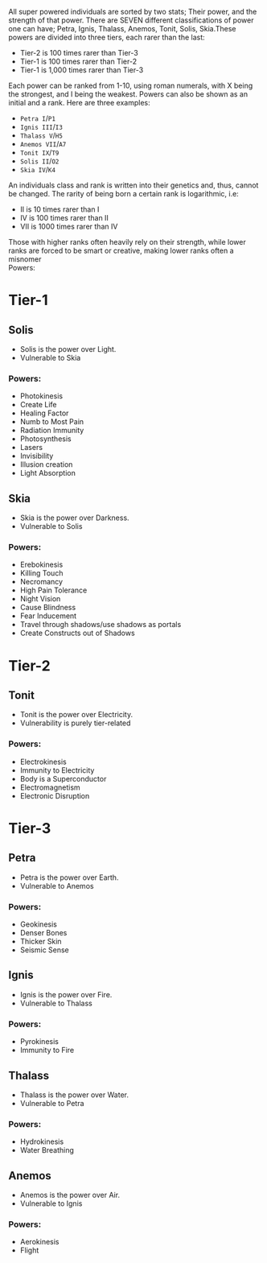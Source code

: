 All super powered individuals are sorted by two stats; Their power, and the strength of that power. There are SEVEN different classifications of power one can have; Petra, Ignis, Thalass, Anemos, Tonit, Solis, Skia.These powers are divided into three tiers, each rarer than the last:
* Tier-2 is 100 times rarer than Tier-3  
* Tier-1 is 100 times rarer than Tier-2  
* Tier-1 is 1,000 times rarer than Tier-3

Each power can be ranked from 1-10, using roman numerals, with X being the strongest, and I being the weakest. Powers can also be shown as an initial and a rank. Here are three examples:
* `Petra I`/`P1`  
* `Ignis III`/`I3`  
* `Thalass V`/`H5`  
* `Anemos VII`/`A7`  
* `Tonit IX`/`T9`  
* `Solis II`/`O2`  
* `Skia IV`/`K4`

An individuals class and rank is written into their genetics and, thus, cannot be changed. The rarity of being born a certain rank is logarithmic, i.e:
* II is 10 times rarer than I  
* IV is 100 times rarer than II  
* VII is 1000 times rarer than IV

Those with higher ranks often heavily rely on their strength, while lower ranks are forced to be smart or creative, making lower ranks often a misnomer  
Powers:
# Tier-1  
## Solis  
* Solis is the power over Light.  
* Vulnerable to Skia  
### Powers:  
* Photokinesis  
* Create Life  
* Healing Factor  
* Numb to Most Pain  
* Radiation Immunity  
* Photosynthesis  
* Lasers  
* Invisibility  
* Illusion creation  
* Light Absorption  
## Skia  
* Skia is the power over Darkness.  
* Vulnerable to Solis  
### Powers:  
* Erebokinesis  
* Killing Touch  
* Necromancy  
* High Pain Tolerance  
* Night Vision  
* Cause Blindness  
* Fear Inducement  
* Travel through shadows/use shadows as portals  
* Create Constructs out of Shadows  
# Tier-2  
## Tonit  
* Tonit is the power over Electricity.  
* Vulnerability is purely tier-related  
### Powers:  
* Electrokinesis  
* Immunity to Electricity  
* Body is a Superconductor  
* Electromagnetism  
* Electronic Disruption  
# Tier-3  
## Petra  
* Petra is the power over Earth.  
* Vulnerable to Anemos  
### Powers:  
* Geokinesis  
* Denser Bones  
* Thicker Skin  
* Seismic Sense  
## Ignis  
* Ignis is the power over Fire.  
* Vulnerable to Thalass  
### Powers:  
* Pyrokinesis  
* Immunity to Fire  
## Thalass  
* Thalass is the power over Water.  
* Vulnerable to Petra  
### Powers:  
* Hydrokinesis  
* Water Breathing  
## Anemos  
* Anemos is the power over Air.  
* Vulnerable to Ignis  
### Powers:  
* Aerokinesis  
* Flight